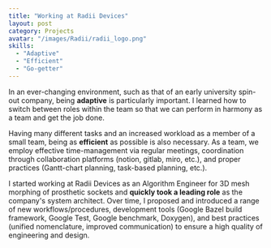 ```yaml
---
title: "Working at Radii Devices"
layout: post
category: Projects
avatar: "/images/Radii/radii_logo.png"
skills:
  - "Adaptive"
  - "Efficient"
  - "Go-getter"
---
```


In an ever-changing environment, such as that of an early university spin-out company, being **adaptive** is particularly important. I learned how to switch between roles within the team so that we can perform in harmony as a team and get the job done.

Having many different tasks and an increased workload as a member of a small team, being as **efficient** as possible is also necessary. As a team, we employ effective time-management via regular meetings, coordination through collaboration platforms (notion, gitlab, miro, etc.), and proper practices (Gantt-chart planning, task-based planning, etc.).

I started working at Radii Devices as an Algorithm Engineer for 3D mesh morphing of prosthetic sockets and **quickly took a leading role** as the company's system architect. Over time, I proposed and introduced a range of new workflows/procedures, development tools (Google Bazel build framework, Google Test, Google benchmark, Doxygen), and best practices (unified nomenclature, improved communication) to ensure a high quality of engineering and design.